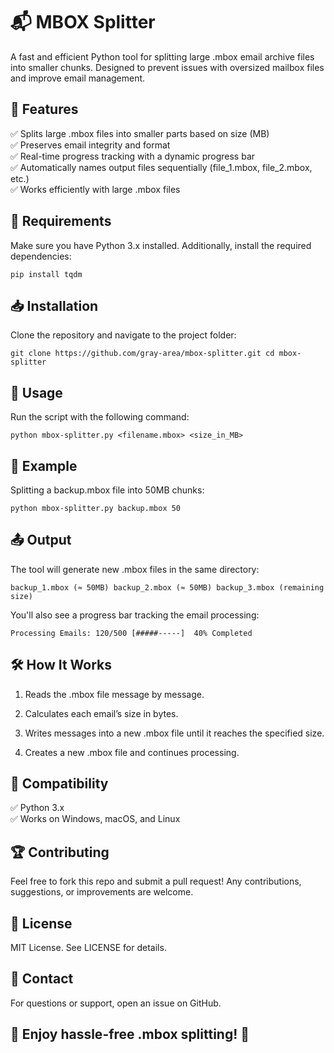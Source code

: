 # 📬 MBOX Splitter

A fast and efficient Python tool for splitting large .mbox email archive files into smaller chunks. Designed to prevent issues with oversized mailbox files and improve email management.  

## 🚀 Features

✅ Splits large .mbox files into smaller parts based on size (MB)  
✅ Preserves email integrity and format  
✅ Real-time progress tracking with a dynamic progress bar  
✅ Automatically names output files sequentially (file_1.mbox, file_2.mbox, etc.)  
✅ Works efficiently with large .mbox files  
  
## 📌 Requirements

Make sure you have Python 3.x installed. Additionally, install the required dependencies:

``pip install tqdm``  

## 📥 Installation

Clone the repository and navigate to the project folder:

``git clone https://github.com/gray-area/mbox-splitter.git
cd mbox-splitter``  

## 🔧 Usage

Run the script with the following command:

``python mbox-splitter.py <filename.mbox> <size_in_MB>``  

## 📌 Example

Splitting a backup.mbox file into 50MB chunks:

``python mbox-splitter.py backup.mbox 50``  

## 📤 Output

The tool will generate new .mbox files in the same directory:

``backup_1.mbox (≈ 50MB)
backup_2.mbox (≈ 50MB)
backup_3.mbox (remaining size)``  

You'll also see a progress bar tracking the email processing:

``Processing Emails: 120/500 [#####-----]  40% Completed``  

## 🛠️ How It Works

1. Reads the .mbox file message by message.

2. Calculates each email’s size in bytes.

3. Writes messages into a new .mbox file until it reaches the specified size.

4. Creates a new .mbox file and continues processing.  

## 🐍 Compatibility

✅ Python 3.x  
✅ Works on Windows, macOS, and Linux  

## 🏆 Contributing

Feel free to fork this repo and submit a pull request! Any contributions, suggestions, or improvements are welcome.  

## 📜 License

MIT License. See LICENSE for details.  

## 📧 Contact

For questions or support, open an issue on GitHub.

## 🚀 Enjoy hassle-free .mbox splitting! 🎯
